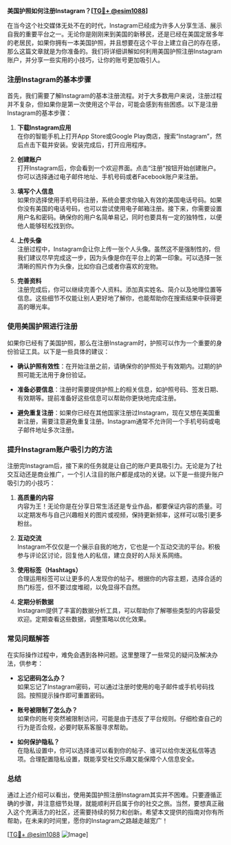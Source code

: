 **美国护照如何注册Instagram？[[TG💪+ @esim1088](https://t.me/s/esim1088)]**

在当今这个社交媒体无处不在的时代，Instagram已经成为许多人分享生活、展示自我的重要平台之一。无论你是刚刚来到美国的新移民，还是已经在美国定居多年的老居民，如果你拥有一本美国护照，并且想要在这个平台上建立自己的存在感，那么这篇文章就是为你准备的。我们将详细讲解如何利用美国护照注册Instagram账户，并分享一些实用的小技巧，让你的账号更加吸引人。

### 注册Instagram的基本步骤

首先，我们需要了解Instagram的基本注册流程。对于大多数用户来说，注册过程并不复杂，但如果你是第一次使用这个平台，可能会感到有些困惑。以下是注册Instagram的基本步骤：

1. **下载Instagram应用**  
   在你的智能手机上打开App Store或Google Play商店，搜索“Instagram”，然后点击下载并安装。安装完成后，打开应用程序。

2. **创建账户**  
   打开Instagram后，你会看到一个欢迎界面。点击“注册”按钮开始创建账户。你可以选择通过电子邮件地址、手机号码或者Facebook账户来注册。

3. **填写个人信息**  
   如果你选择使用手机号码注册，系统会要求你输入有效的美国电话号码。如果你没有美国的电话号码，也可以尝试使用电子邮箱注册。接下来，你需要设置用户名和密码。确保你的用户名简单易记，同时也要具有一定的独特性，以便他人能够轻松找到你。

4. **上传头像**  
   注册过程中，Instagram会让你上传一张个人头像。虽然这不是强制性的，但我们建议尽早完成这一步，因为头像是你在平台上的第一印象。可以选择一张清晰的照片作为头像，比如你自己或者你喜欢的宠物。

5. **完善资料**  
   注册完成后，你可以继续完善个人资料。添加真实姓名、简介以及地理位置等信息。这些细节不仅能让别人更好地了解你，也能帮助你在搜索结果中获得更高的曝光率。

### 使用美国护照进行注册

如果你已经有了美国护照，那么在注册Instagram时，护照可以作为一个重要的身份验证工具。以下是一些具体的建议：

- **确认护照有效性**：在开始注册之前，请确保你的护照处于有效期内。过期的护照可能无法用于身份验证。
  
- **准备必要信息**：注册时需要提供护照上的相关信息，如护照号码、签发日期、有效期等。提前准备好这些信息可以帮助你更快地完成注册。

- **避免重复注册**：如果你已经在其他国家注册过Instagram，现在又想在美国重新注册，需要注意避免重复注册。Instagram通常不允许同一个手机号码或电子邮件地址多次注册。

### 提升Instagram账户吸引力的方法

注册完Instagram后，接下来的任务就是让自己的账户更具吸引力。无论是为了社交互动还是商业推广，一个引人注目的账户都是成功的关键。以下是一些提升账户吸引力的小技巧：

1. **高质量的内容**  
   内容为王！无论你是在分享日常生活还是专业作品，都要保证内容的质量。可以定期发布与自己兴趣相关的图片或视频，保持更新频率，这样可以吸引更多粉丝。

2. **互动交流**  
   Instagram不仅仅是一个展示自我的地方，它也是一个互动交流的平台。积极参与评论区讨论，回复他人的私信，建立良好的人际关系网络。

3. **使用标签（Hashtags）**  
   合理运用标签可以让更多的人发现你的帖子。根据你的内容主题，选择合适的热门标签，但不要过度堆砌，以免显得不自然。

4. **定期分析数据**  
   Instagram提供了丰富的数据分析工具，可以帮助你了解哪些类型的内容最受欢迎。定期查看这些数据，调整策略以优化效果。

### 常见问题解答

在实际操作过程中，难免会遇到各种问题。这里整理了一些常见的疑问及解决办法，供参考：

- **忘记密码怎么办？**  
  如果忘记了Instagram密码，可以通过注册时使用的电子邮件或手机号码找回。按照提示操作即可重置密码。

- **账号被限制了怎么办？**  
  如果你的账号突然被限制访问，可能是由于违反了平台规则。仔细检查自己的行为是否合规，必要时联系客服寻求帮助。

- **如何保护隐私？**  
  在隐私设置中，你可以选择谁可以看到你的帖子、谁可以给你发送私信等选项。合理配置隐私设置，既能享受社交乐趣又能保障个人信息安全。

### 总结

通过上述介绍可以看出，使用美国护照注册Instagram其实并不困难。只要遵循正确的步骤，并注意细节处理，就能顺利开启属于你的社交之旅。当然，要想真正融入这个充满活力的社区，还需要持续的努力和创新。希望本文提供的指南对你有所帮助，在未来的时间里，愿你的Instagram之路越走越宽广！

[[TG💪+ @esim1088](https://t.me/s/esim1088) ![Image](https://i.postimg.cc/4NQfJmqS/Snipaste-2025-05-13-00-14-12.png)]
